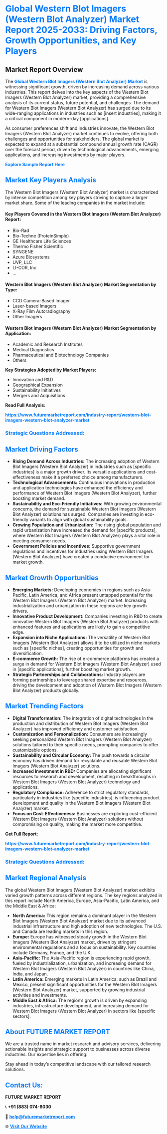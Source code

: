 <h1 style="color: #007BFF;">Global Western Blot Imagers (Western Blot Analyzer) Market Report 2025-2033: Driving Factors, Growth Opportunities, and Key Players</h1>

<section id="overview">
<h2>Market Report Overview</h2>
<p>The <a href="https://www.futuremarketreport.com/industry-report/western-blot-imagers-western-blot-analyzer-market" style="color: #007BFF; text-decoration: none;"><strong>Global Western Blot Imagers (Western Blot Analyzer) Market</strong></a> is witnessing significant growth, driven by increasing demand across various industries. This report delves into the key aspects of the Western Blot Imagers (Western Blot Analyzer) market, providing a comprehensive analysis of its current status, future potential, and challenges. The demand for Western Blot Imagers (Western Blot Analyzer) has surged due to its wide-ranging applications in industries such as [insert industries], making it a critical component in modern-day [applications].</p>
<p>As consumer preferences shift and industries innovate, the Western Blot Imagers (Western Blot Analyzer) market continues to evolve, offering both challenges and opportunities for stakeholders. The global market is expected to expand at a substantial compound annual growth rate (CAGR) over the forecast period, driven by technological advancements, emerging applications, and increasing investments by major players.</p>
</section>

<section id="overview">
<p><a href="https://www.futuremarketreport.com/request-sample/reportId=105472" style="color: #007BFF; text-decoration: none;"><strong>Explore Sample Report Here</strong></a></p>
</section>

<section id="key-players">
<h2 style="color: #007BFF;">Market Key Players Analysis</h2>
<p>The Western Blot Imagers (Western Blot Analyzer) market is characterized by intense competition among key players striving to capture a larger market share. Some of the leading companies in the market include:</p>
<h4>Key Players Covered in the Western Blot Imagers (Western Blot Analyzer) Report:</h4>
<ul><li>Bio-Rad</li><li>Bio-Techne (ProteinSimple)</li><li>GE Healthcare Life Sciences</li><li>Thermo Fisher Scientific</li><li>SYNGENE</li><li>Azure Biosystems</li><li>UVP, LLC</li><li>LI-COR, Inc</li><li>...</li></ul>
<h4>Western Blot Imagers (Western Blot Analyzer) Market Segmentation by Type:</h4>
<ul><li>CCD Camera-Based Imager</li><li>Laser-based Imagers</li><li>X-Ray Film Autoradiography</li><li>Other Imagers</li></ul>

<h4>Western Blot Imagers (Western Blot Analyzer) Market Segmentation by Application:</h4>
<ul><li>Academic and Research Institutes</li><li>Medical Diagnostics</li><li>Pharmaceutical and Biotechnology Companies</li><li>Others</li></ul>
<p><strong>Key Strategies Adopted by Market Players:</strong></p>
<ul>
<li>Innovation and R&D</li>
<li>Geographical Expansion</li>
<li>Sustainability Initiatives</li>
<li>Mergers and Acquisitions</li>
</ul>
</section>

<section>
<p><strong>Read Full Analysis: </strong></p><a href="https://www.futuremarketreport.com/industry-report/western-blot-imagers-western-blot-analyzer-market" style="color: #007BFF; text-decoration: none;"><strong>https://www.futuremarketreport.com/industry-report/western-blot-imagers-western-blot-analyzer-market</strong></a>
<h3 style="color: #007BFF;">Strategic Questions Addressed:</h3>
</section>

<section id="driving-factors">
<h2 style="color: #007BFF;">Market Driving Factors</h2>
<ul>
<li><strong>Rising Demand Across Industries:</strong> The increasing adoption of Western Blot Imagers (Western Blot Analyzer) in industries such as [specific industries] is a major growth driver. Its versatile applications and cost-effectiveness make it a preferred choice among manufacturers.</li>
<li><strong>Technological Advancements:</strong> Continuous innovations in production and application technologies have enhanced the efficiency and performance of Western Blot Imagers (Western Blot Analyzer), further boosting market demand.</li>
<li><strong>Sustainability and Eco-Friendly Initiatives:</strong> With growing environmental concerns, the demand for sustainable Western Blot Imagers (Western Blot Analyzer) solutions has surged. Companies are investing in eco-friendly variants to align with global sustainability goals.</li>
<li><strong>Growing Population and Urbanization:</strong> The rising global population and rapid urbanization have increased the demand for [specific products], where Western Blot Imagers (Western Blot Analyzer) plays a vital role in meeting consumer needs.</li>
<li><strong>Government Policies and Incentives:</strong> Supportive government regulations and incentives for industries using Western Blot Imagers (Western Blot Analyzer) have created a conducive environment for market growth.</li>
</ul>
</section>

<section id="growth-opportunities">
<h2 style="color: #007BFF;">Market Growth Opportunities</h2>
<ul>
<li><strong>Emerging Markets:</strong> Developing economies in regions such as Asia-Pacific, Latin America, and Africa present untapped potential for the Western Blot Imagers (Western Blot Analyzer) market. Increasing industrialization and urbanization in these regions are key growth drivers.</li>
<li><strong>Innovative Product Development:</strong> Companies investing in R&D to create innovative Western Blot Imagers (Western Blot Analyzer) products with enhanced features and applications are likely to gain a competitive edge.</li>
<li><strong>Expansion into Niche Applications:</strong> The versatility of Western Blot Imagers (Western Blot Analyzer) allows it to be utilized in niche markets such as [specific niches], creating opportunities for growth and diversification.</li>
<li><strong>E-commerce Growth:</strong> The rise of e-commerce platforms has created a surge in demand for Western Blot Imagers (Western Blot Analyzer) used in [specific applications], further boosting market growth.</li>
<li><strong>Strategic Partnerships and Collaborations:</strong> Industry players are forming partnerships to leverage shared expertise and resources, driving the development and adoption of Western Blot Imagers (Western Blot Analyzer) products globally.</li>
</ul>
</section>

<section id="trending-factors">
<h2 style="color: #007BFF;">Market Trending Factors</h2>
<ul>
<li><strong>Digital Transformation:</strong> The integration of digital technologies in the production and distribution of Western Blot Imagers (Western Blot Analyzer) has improved efficiency and customer satisfaction.</li>
<li><strong>Customization and Personalization:</strong> Consumers are increasingly seeking personalized Western Blot Imagers (Western Blot Analyzer) solutions tailored to their specific needs, prompting companies to offer customizable options.</li>
<li><strong>Sustainability and Circular Economy:</strong> The push towards a circular economy has driven demand for recyclable and reusable Western Blot Imagers (Western Blot Analyzer) solutions.</li>
<li><strong>Increased Investment in R&D:</strong> Companies are allocating significant resources to research and development, resulting in breakthroughs in Western Blot Imagers (Western Blot Analyzer) technology and applications.</li>
<li><strong>Regulatory Compliance:</strong> Adherence to strict regulatory standards, particularly in industries like [specific industries], is influencing product development and quality in the Western Blot Imagers (Western Blot Analyzer) market.</li>
<li><strong>Focus on Cost-Effectiveness:</strong> Businesses are exploring cost-efficient Western Blot Imagers (Western Blot Analyzer) solutions without compromising on quality, making the market more competitive.</li>
</ul>
</section>

<section>
<p><strong>Get Full Report: </strong></p><a href="https://www.futuremarketreport.com/industry-report/western-blot-imagers-western-blot-analyzer-market" style="color: #007BFF; text-decoration: none;"><strong>https://www.futuremarketreport.com/industry-report/western-blot-imagers-western-blot-analyzer-market</strong></a>
<h3 style="color: #007BFF;">Strategic Questions Addressed:</h3>
</section>


<section id="regional-analysis">
<h2 style="color: #007BFF;">Market Regional Analysis</h2>
<p>The global Western Blot Imagers (Western Blot Analyzer) market exhibits varied growth patterns across different regions. The key regions analyzed in this report include North America, Europe, Asia-Pacific, Latin America, and the Middle East & Africa:</p>
<ul>
<li><strong>North America:</strong> This region remains a dominant player in the Western Blot Imagers (Western Blot Analyzer) market due to its advanced industrial infrastructure and high adoption of new technologies. The U.S. and Canada are leading markets in this region.</li>
<li><strong>Europe:</strong> Europe has witnessed steady growth in the Western Blot Imagers (Western Blot Analyzer) market, driven by stringent environmental regulations and a focus on sustainability. Key countries include Germany, France, and the U.K.</li>
<li><strong>Asia-Pacific:</strong> The Asia-Pacific region is experiencing rapid growth, fueled by industrialization, urbanization, and increasing demand for Western Blot Imagers (Western Blot Analyzer) in countries like China, India, and Japan.</li>
<li><strong>Latin America:</strong> Emerging markets in Latin America, such as Brazil and Mexico, present significant opportunities for the Western Blot Imagers (Western Blot Analyzer) market, supported by growing industrial activities and investments.</li>
<li><strong>Middle East & Africa:</strong> The region’s growth is driven by expanding industries, infrastructure development, and increasing demand for Western Blot Imagers (Western Blot Analyzer) in sectors like [specific sectors].</li>
</ul>
</section>

<footer>
<h2 style="color: #007BFF;">About FUTURE MARKET REPORT</h2>
<p>We are a trusted name in market research and advisory services, delivering actionable insights and strategic support to businesses across diverse industries. Our expertise lies in offering:</p>

<p>Stay ahead in today’s competitive landscape with our tailored research solutions.</p>

<h2 style="color: #007BFF;">Contact Us:</h2>
<p><strong>FUTURE MARKET REPORT</strong></p>
<p>📞 <strong>+91 (883) 074-8030</strong></p>
<p>📧 <strong><a href="mailto:help@futuremarketreport.com" style="color: #007BFF;">help@futuremarketreport.com</a></strong></p>
<p>🌐 <strong><a href="https://www.futuremarketreport.com/" style="color: #007BFF;">Visit Our Website</a></strong></p>
</footer>